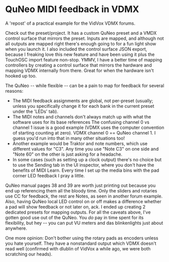 # QuNeo MIDI feedback in VDMX 

A 'repost' of a practical example for the VidVox VDMX forums.

Check out the preset/project. It has a custom QuNeo preset and a VMDX control surface that mirrors the preset. Inputs are mapped, and although not all outputs are mapped right there's enough going to for a fun light show when you launch it. I also included the control surface JSON export, because I freaking love this new feature and have been using it plus the TouchOSC import feature non-stop. YMMV, I have a better time of mapping controllers by creating a control surface that mirrors the hardware and mapping VDMX internally from there. Great for when the hardware isn't hooked up too.

The QuNeo -- while flexible -- can be a pain to map for feedback for several reasons: 
* The MIDI feedback assignments are global, not per-preset (usually; unless you specifically change it for each bank in the current preset under the 'LEDs' tab). 
* The MIDI notes and channels don't always match up with what the software uses for its base references The confusing channel 0 vs channel 1 issue is a good example (VDMX uses the computer convention of starting counting at zero). VDMX channel 0 == QuNeo channel 1. I guess you'd run into that in many other situations too!
* Another example would be Traktor and note numbers, which use different values for "C3". Any time you use "Note C3" on one side and "Note 60" on the other is just asking for a headache. 
* In some cases (such as setting up a clock output) there's no choice but to use the Sending tab in the UI inspector, where you don't have the benefits of MIDI Learn. Every time I set up the media bins with the pad corner LED feedback I pray a little.

QuNeo manual pages 38 and 39 are worth just printing out because you end up referencing them all the bloody time. Only the sliders and rotaries use CC for feedback, the rest are Notes, as seen in another forum example. Also, having QuNeo local LED control on or off makes a difference whether a pad will show feedback or not later on, ack. I ended up creating 2 dedicated presets for mapping outputs. For all the caveats above, I've gotten good use out of the QuNeo. You _do_ pay in time spent for its flexibility, but hey -- you can put VU meters and das blinkenlights just about anywhere.

One more opinion: Don't bother using the rotary pads as encoders unless you hate yourself. They have a nonstandard output which VDMX doesn't read well (confirmed with dlublin of VidVox a while ago, we were both scratching our heads).